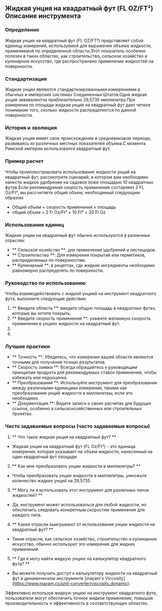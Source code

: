 ## Жидкая унция на квадратный фут (FL OZ/FT²) Описание инструмента

### Определение
Жидкая унция на квадратный фут (FL OZ/FT²) представляет собой единицу измерения, используемой для выражения объема жидкости, применяемой по определенной области.Этот показатель особенно полезен в таких областях, как строительство, сельское хозяйство и кулинарное искусство, где распространено применение жидкостей на поверхности.

### Стандартизация
Жидкие унции являются стандартизированными измерениями в обычных и имперских системах Соединенных Штатов.Одна жидкая унция эквивалентна приблизительно 29,5735 миллилитру.При измерении по площади жидкая унция на квадратный фут дает четкое понимание того, сколько жидкости распределяется по данной поверхности.

### История и эволюция
Жидкая унция имеет свое происхождение в средневековом периоде, развиваясь из различных местных показателей объема.С момента Римской империи использовался квадратный фут.

### Пример расчет
Чтобы проиллюстрировать использование жидкости унций на квадратный фут, рассмотрите сценарий, в котором вам необходимо нанести жидкое удобрение на садовое ложе площадью 10 квадратных футов.Если рекомендуемая скорость применения составляет 2 FL Oz/Ft², вы рассчитаете общий объем, необходимый следующим образом:

- Общий объем = скорость применения × площадь
- общий объем = 2 Fl Oz/Ft² × 10 Ft² = 20 Fl Oz

### Использование единиц
Жидкие унции на квадратный фут обычно используются в различных отраслях:
- ** Сельское хозяйство **: для применения удобрений и пестицидов.
- ** Строительство **: Для измерения покрытий или герметиков, распределенных по поверхностям.
- ** Кулинарный **: в рецептах, где жидкие ингредиенты необходимо равномерно распределять по поверхности.

### Руководство по использованию
Чтобы взаимодействовать с жидкой унцией на инструмент квадратного фута, выполните следующие действия:
1. ** Введите область **: введите общую площадь в квадратных футах, которые вы хотите покрыть.
2. ** Введите скорость применения **: укажите желаемую скорость применения в унциях жидкости на квадратный фут.
3.
4.

### Лучшие практики
- ** Точность **: Убедитесь, что измерения вашей области являются точными для получения точных результатов.
- ** Скорость заявки **: Всегда обращайтесь к руководящим принципам продукта для рекомендуемых ставок применения, чтобы избежать или недооценка.
- ** Преобразования **: Используйте инструмент для преобразования между различными единицами измерения, такими как преобразование унций жидкости в миллилитры, если это необходимо.
- ** Документация **: Ведите записи о своих расчетах для будущих ссылок, особенно в сельскохозяйственных или строительных проектах.

### Часто задаваемые вопросы (часто задаваемые вопросы)

1. ** Что такое жидкая унция на квадратный фут? **
- Жидкая унция на квадратный фут (FL Oz/Ft²) - это единица измерения, которая указывает на объем жидкости, нанесенный на один квадратный фут площади.

2. ** Как мне преобразовать унции жидкости в миллилитры? **
- Чтобы преобразовать унции жидкости в миллилитры, умножьте количество жидких унций на 29,5735.

3. ** Могу ли я использовать этот инструмент для различных типов жидкостей? **
- Да, инструмент может использоваться для любой жидкости, но обеспечить следовать конкретным скоростям применения для каждого типа.

4. ** Какие отрасли выигрывают от использования унции жидкости на квадратный фут? **
- Такие отрасли, как сельское хозяйство, строительство и кулинарное искусство, обычно используют это измерение для жидких применений.

5. ** Где я могу найти жидкую унцию на калькулятор квадратного фута? **
- Вы можете получить доступ к калькулятору жидкости на квадратный фут в динамическом инструменте [inayam's Viccosity] (https://www.inayam.co/unit-converter/viscosity_dynamic).

Эффективно используя жидкую унцию на инструмент квадратного фута, пользователи могут обеспечить точное жидкое применение, повышая производительность и эффективность в соответствующих областях.